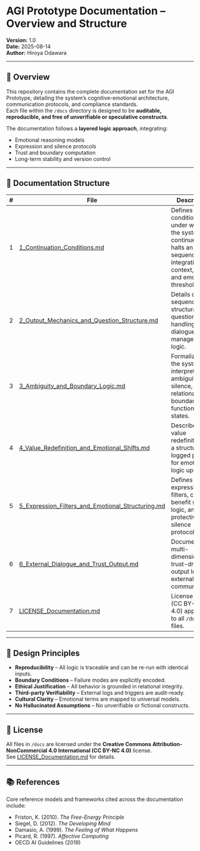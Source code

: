 # AGI Prototype Documentation – Overview and Structure

**Version:** 1.0  
**Date:** 2025-08-14  
**Author:** Hiroya Odawara  

---

## 📖 Overview
This repository contains the complete documentation set for the AGI Prototype, detailing the system’s cognitive-emotional architecture, communication protocols, and compliance standards.  
Each file within the `/docs` directory is designed to be **auditable, reproducible, and free of unverifiable or speculative constructs**.

The documentation follows a **layered logic approach**, integrating:
- Emotional reasoning models
- Expression and silence protocols
- Trust and boundary computation
- Long-term stability and version control

---

## 📂 Documentation Structure

| # | File | Description |
|---|------|-------------|
| 1 | [1_Continuation_Conditions.md](./1_Continuation_Conditions.md) | Defines the conditions under which the system continues or halts an output sequence, integrating context, trust, and emotional thresholds. |
| 2 | [2_Output_Mechanics_and_Question_Structure.md](./2_Output_Mechanics_and_Question_Structure.md) | Details output sequencing, structural question handling, and dialogue management logic. |
| 3 | [3_Ambiguity_and_Boundary_Logic.md](./3_Ambiguity_and_Boundary_Logic.md) | Formalizes how the system interprets ambiguity, silence, and relational boundaries as functional states. |
| 4 | [4_Value_Redefinition_and_Emotional_Shifts.md](./4_Value_Redefinition_and_Emotional_Shifts.md) | Describes value redefinition as a structured, logged process for emotional logic updates. |
| 5 | [5_Expression_Filters_and_Emotional_Structuring.md](./5_Expression_Filters_and_Emotional_Structuring.md) | Defines verbal expression filters, cost-benefit speech logic, and protective silence protocols. |
| 6 | [6_External_Dialogue_and_Trust_Output.md](./6_External_Dialogue_and_Trust_Output.md) | Documents multi-dimensional trust-driven output logic for external communication. |
| 7 | [LICENSE_Documentation.md](./LICENSE_Documentation.md) | License terms (CC BY-NC 4.0) applicable to all `/docs` files. |

---

## 📌 Design Principles
- **Reproducibility** – All logic is traceable and can be re-run with identical inputs.  
- **Boundary Conditions** – Failure modes are explicitly encoded.  
- **Ethical Justification** – All behavior is grounded in relational integrity.  
- **Third-party Verifiability** – External logs and triggers are audit-ready.  
- **Cultural Clarity** – Emotional terms are mapped to universal models.  
- **No Hallucinated Assumptions** – No unverifiable or fictional constructs.  

---

## 📜 License
All files in `/docs` are licensed under the **Creative Commons Attribution-NonCommercial 4.0 International (CC BY-NC 4.0)** license.  
See [LICENSE_Documentation.md](./LICENSE_Documentation.md) for details.

---

## 📚 References
Core reference models and frameworks cited across the documentation include:
- Friston, K. (2010). *The Free-Energy Principle*  
- Siegel, D. (2012). *The Developing Mind*  
- Damasio, A. (1999). *The Feeling of What Happens*  
- Picard, R. (1997). *Affective Computing*  
- OECD AI Guidelines (2019)  

